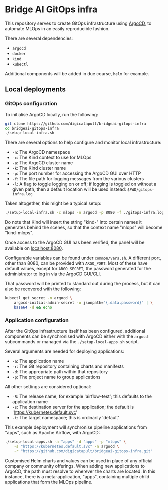 # Bridge AI GitOps infra

This repository serves to create GitOps infrastructure using [ArgoCD][argo], to automate MLOps in an easily reproducible fashion.

There are several dependencies:
- `argocd`
- `docker`
- `kind`
- `kubectl`

Additional components will be added in due course, `helm` for example.


## Local deployments

### GitOps configuration

To initialise ArgoCD locally, run the following:

```bash
git clone https://github.com/digicatapult/bridgeai-gitops-infra
cd bridgeai-gitops-infra
./setup-local-infra.sh
```

There are several options to help configure and monitor local infrastructure:
- `-n`: The ArgoCD namespace
- `-c`: The Kind context to use for MLOps
- `-a`: The ArgoCD cluster name
- `-k`: The Kind cluster name
- `-p`: The port number for accessing the ArgoCD GUI over HTTP
- `-f`: The file path for logging messages from the various clusters
- `-l`: A flag to toggle logging on or off; if logging is toggled on without a given path, then a default location will be used instead: `$PWD/gitops-infra.log`

Taken altogether, this might be a typical setup:
```bash
./setup-local-infra.sh -c mlops -n argocd -p 8080 -f ./gitops-infra.log -l
```

Do note that Kind will insert the string "kind-" into certain names it generates behind the scenes, so that the context name "mlops" will become "kind-mlops".

Once access to the ArgoCD GUI has been verified, the panel will be available on [localhost:8080][localhost].

Configurable variables can be found under `common/vars.sh`. A different port, other than 8080, can be provided with `ARGO_PORT`. Most of these have default values, except for `ARGO_SECRET`, the password generated for the administrator to log in via the ArgoCD GUI/CLI.

That password will be printed to standard out during the process, but it can also be recovered with the following:

```bash
kubectl get secret -n argocd \
    argocd-initial-admin-secret -o jsonpath="{.data.password}" | \
    base64 -d && echo
```

### Application configuration

After the GitOps infrastructure itself has been configured, additional components can be synchronised with ArgoCD either with the `argocd` subcommands or managed via the `./setup-local-apps.sh` script.

Several arguments are needed for deploying applications:
- `-a`: The application name
- `-r`: The Git repository containing charts and manifests
- `-d`: The appropriate path within that repository
- `-p`: The project name to group applications

All other settings are considered optional:
- `-R`: The release name, for example 'airflow-test'; this defaults to the application name
- `-s`: The destination server for the application; the default is 'https://kubernetes.default.svc'
- `-t`: The target namespace; this is ordinarily 'default'

This example deployment will synchronise pipeline applications from "apps", such as Apache Airflow, with ArgoCD:

```bash
./setup-local-apps.sh -a "apps" -d "apps" -p "mlops" \
    -s "https://kubernetes.default.svc" -n argocd \
    -r "https://github.com/digicatapult/bridgeai-gitops-infra.git"
```

Customised Helm charts and values can be used in place of any official company or community offerings. When adding new applications to ArgoCD, the path must resolve to wherever the charts are located. In this instance, there is a meta-application, "apps", containing multiple child applications that form the MLOps pipeline.

<!-- Links -->
[kind]: https://kind.sigs.k8s.io/
[argo]: https://argoproj.github.io/
[localhost]: http://localhost:8080/
